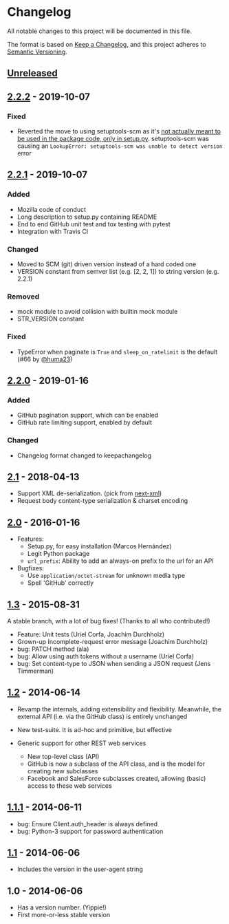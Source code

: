 # Changelog
All notable changes to this project will be documented in this file.

The format is based on [Keep a Changelog](https://keepachangelog.com/en/1.0.0/),
and this project adheres to [Semantic Versioning](https://semver.org/spec/v2.0.0.html).

## [Unreleased]

## [2.2.2] - 2019-10-07
### Fixed
* Reverted the move to using setuptools-scm as it's [not actually meant to be
  used in the package code, only in setup.py](https://github.com/pypa/setuptools_scm/issues/354#issuecomment-519407730).
  setuptools-scm was causing an `LookupError: setuptools-scm was unable to detect version` error

## [2.2.1] - 2019-10-07
### Added
* Mozilla code of conduct
* Long description to setup.py containing README
* End to end GitHub unit test and tox testing with pytest
* Integration with Travis CI

### Changed
* Moved to SCM (git) driven version instead of a hard coded one
* VERSION constant from semver list (e.g. [2, 2, 1]) to string version (e.g. 2.2.1)

### Removed
* mock module to avoid collision with builtin mock module
* STR_VERSION constant

### Fixed
* TypeError when paginate is `True` and `sleep_on_ratelimit` is the default (#66 by [@huma23](https://github.com/huma23)) 

## [2.2.0] - 2019-01-16
### Added
* GitHub pagination support, which can be enabled
* GitHub rate limiting support, enabled by default

### Changed
* Changelog format changed to keepachangelog

## [2.1] - 2018-04-13

* Support XML de-serialization. (pick from [next-xml])
* Request body content-type serialization & charset encoding

[next-xml]: 3d373435c8110612cad061e9a9b31a7a1abd752c

## [2.0] - 2016-01-16

* Features:
    - Setup.py, for easy installation (Marcos Hernández)
    - Legit Python package
    - `url_prefix`: Ability to add an always-on prefix to the url for an API
* Bugfixes:
    - Use `application/octet-stream` for unknown media type
    - Spell 'GitHub' correctly

## [1.3] - 2015-08-31

A stable branch, with a lot of bug fixes! (Thanks to all who
contributed!)

* Feature: Unit tests (Uriel Corfa, Joachim Durchholz)
* Grown-up Incomplete-request error message (Joachim Durchholz)
* bug: PATCH method (ala)
* bug: Allow using auth tokens without a username (Uriel Corfa)
* bug: Set content-type to JSON when sending a JSON request
  (Jens Timmerman)

## [1.2] - 2014-06-14

* Revamp the internals, adding extensibility and flexibility. Meanwhile,
  the external API (i.e. via the GitHub class) is entirely unchanged

* New test-suite. It is ad-hoc and primitive, but effective

* Generic support for other REST web services

    - New top-level class (API)
    - GitHub is now a subclass of the API class, and is the model for
      creating new subclasses
    - Facebook and SalesForce subclasses created, allowing (basic)
      access to these web services

## [1.1.1] - 2014-06-11
* bug: Ensure Client.auth_header is always defined
* bug: Python-3 support for password authentication 

## [1.1] - 2014-06-06

* Includes the version in the user-agent string

## 1.0 - 2014-06-06

* Has a version number. (Yippie!)
* First more-or-less stable version

[Unreleased]: https://github.com/mozilla/agithub/compare/v2.2.2...HEAD
[2.2.2]: https://github.com/mozilla/agithub/compare/v2.2.1...v2.2.2
[2.2.1]: https://github.com/mozilla/agithub/compare/v2.2.0...v2.2.1
[2.2.0]: https://github.com/mozilla/agithub/compare/v2.1...v2.2.0
[2.1]: https://github.com/mozilla/agithub/compare/v2.0...v2.1
[2.0]: https://github.com/mozilla/agithub/compare/v1.3...v2.0
[1.3]: https://github.com/mozilla/agithub/compare/v1.2...v1.3
[1.2]: https://github.com/mozilla/agithub/compare/v1.1.1...v1.2
[1.1.1]: https://github.com/mozilla/agithub/compare/v1.1...v1.1.1
[1.1]: https://github.com/mozilla/agithub/compare/v1.0...v1.1
